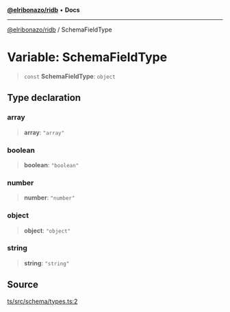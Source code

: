 [**@elribonazo/ridb**](../README.md) • **Docs**

***

[@elribonazo/ridb](../globals.md) / SchemaFieldType

# Variable: SchemaFieldType

> `const` **SchemaFieldType**: `object`

## Type declaration

### array

> **array**: `"array"`

### boolean

> **boolean**: `"boolean"`

### number

> **number**: `"number"`

### object

> **object**: `"object"`

### string

> **string**: `"string"`

## Source

[ts/src/schema/types.ts:2](https://github.com/elribonazo/RIDB/blob/f06d8130ee392b5866dffa2203082ded0a4f3aa0/ts/src/schema/types.ts#L2)
